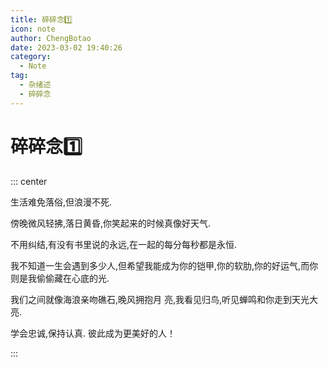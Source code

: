 ```yaml
---
title: 碎碎念1️⃣
icon: note
author: ChengBotao
date: 2023-03-02 19:40:26
category:
  - Note
tag:
  - 杂绪述
  - 碎碎念
---
```


# 碎碎念1️⃣

::: center

生活难免落俗,但浪漫不死.

傍晚微风轻拂,落日黄昏,你笑起来的时候真像好天气.

不用纠结,有没有书里说的永远,在一起的每分每秒都是永恒.

我不知道一生会遇到多少人,但希望我能成为你的铠甲,你的软肋,你的好运气,而你
则是我偷偷藏在心底的光.

我们之间就像海浪亲吻礁石,晚风拥抱月
亮,我看见归鸟,听见蝉鸣和你走到天光大亮.

学会忠诚,保持认真.
彼此成为更美好的人！

:::
